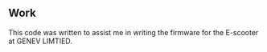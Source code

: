 ## Work

This code was written to assist me in writing the firmware for the E-scooter at GENEV LIMTIED.
